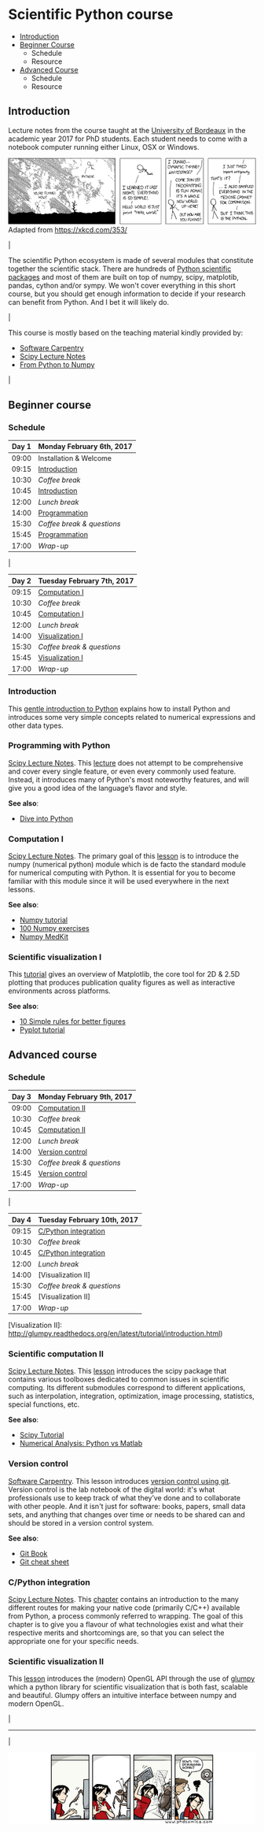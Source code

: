 # Scientific Python course

* [Introduction](#introduction)
* [Beginner Course](#beginner-course)
  * Schedule
  * Resource
* [Advanced Course](#advanced-course)
  * Schedule
  * Resource


## Introduction <a name="introduction"></a>

Lecture notes from the course taught at the [University of Bordeaux] in the
academic year 2017 for PhD students.  Each student needs to come with a
notebook computer running either Linux, OSX or Windows.  

![](XKCD.png) Adapted from https://xkcd.com/353/

|

The scientific Python ecosystem is made of several modules that constitute
together the scientific stack. There are hundreds of [Python scientific
packages] and most of them are built on top of numpy, scipy, matplotib, pandas,
cython and/or sympy. We won't cover everything in this short course, but you
should get enough information to decide if your research can benefit from
Python. And I bet it will likely do.

|

This course is mostly based on the teaching material kindly provided by:

* [Software Carpentry]
* [Scipy Lecture Notes]
* [From Python to Numpy]

|

## Beginner course <a name="beginner-course"></a>

### Schedule <a name="beginner-schedule"></a>

Day 1  | Monday February 6th, 2017      | 
------ | ------------------------------ |
09:00  | Installation & Welcome         |
09:15  | [Introduction]                 |
10:30  | *Coffee break*                 |
10:45  | [Introduction]                 |
12:00  | *Lunch break*                  |
14:00  | [Programmation]                |
15:30  | *Coffee break & questions*     |
15:45  | [Programmation]                |
17:00  | *Wrap-up*                      |

|

Day 2  | Tuesday February 7th, 2017     |
------ | ------------------------------ |
09:15  | [Computation I]                |
10:30  | *Coffee break*                 |
10:45  | [Computation I]                |
12:00  | *Lunch break*                  |
14:00  | [Visualization I]              |
15:30  | *Coffee break & questions*     |
15:45  | [Visualization I]              |
17:00  | *Wrap-up*                      |


[Introduction]: introduction.md
[Programmation]: http://www.scipy-lectures.org/intro/language/python_language.html
[Computation I]: http://www.scipy-lectures.org/intro/numpy/index.html
[Visualization I]: http://www.labri.fr/perso/nrougier/teaching/matplotlib/matplotlib.html

### Introduction

This [gentle introduction to Python](introduction.md) explains how to install
Python and introduces some very simple concepts related to numerical
expressions and other data types.

### Programming with Python

[Scipy Lecture
Notes]. This
[lecture](http://www.scipy-lectures.org/intro/language/python_language.html)
does not attempt to be comprehensive and cover every single feature, or even
every commonly used feature. Instead, it introduces many of Python's most
noteworthy features, and will give you a good idea of the language’s flavor and
style.

**See also**:

 * [Dive into Python](http://www.diveintopython3.net)

### Computation I

[Scipy Lecture Notes]. The primary goal of
this [lesson](http://www.scipy-lectures.org/intro/numpy/index.html) is to
introduce the numpy (numerical python) module which is de facto the standard
module for numerical computing with Python. It is essential for you to become
familiar with this module since it will be used everywhere in the next lessons.

**See also**:

  * [Numpy tutorial](https://github.com/rougier/numpy-tutorial)
  * [100 Numpy exercises](https://github.com/rougier/numpy-100)
  * [Numpy MedKit](http://mentat.za.net/numpy/numpy_advanced_slides/)


### Scientific visualization I

This [tutorial](https://github.com/rougier/matplotlib-tutorial) gives an
overview of Matplotlib, the core tool for 2D & 2.5D plotting that produces
publication quality figures as well as interactive environments across
platforms.

**See also**:

  * [10 Simple rules for better figures](http://journals.plos.org/ploscompbiol/article?id=10.1371/journal.pcbi.1003833)
  * [Pyplot tutorial](http://matplotlib.org/users/pyplot_tutorial.html)



## Advanced course <a name="advanced-course"></a>

### Schedule <a name="advanced-schedule"></a>

Day 3  | Monday February 9th, 2017      | 
------ | ------------------------------ |
09:00  | [Computation II]               |
10:30  | *Coffee break*                 |
10:45  | [Computation II]               |
12:00  | *Lunch break*                  |
14:00  | [Version control]              |
15:30  | *Coffee break & questions*     |
15:45  | [Version control]              |
17:00  | *Wrap-up*                      |

|

Day 4  | Tuesday February 10th, 2017    |
------ | ------------------------------ |
09:15  | [C/Python integration]         |
10:30  | *Coffee break*                 |
10:45  | [C/Python integration]         |
12:00  | *Lunch break*                  |
14:00  | [Visualization II]             |
15:30  | *Coffee break & questions*     |
15:45  | [Visualization II]             |
17:00  | *Wrap-up*                      |


[Computation II]: http://www.scipy-lectures.org/intro/scipy.html
[Version Control]: https://swcarpentry.github.io/git-novice
[C/Python integration]: http://www.scipy-lectures.org/advanced/interfacing_with_c/interfacing_with_c.html
[Visualization II]: http://glumpy.readthedocs.org/en/latest/tutorial/introduction.html)



### Scientific computation II

[Scipy Lecture Notes]. This
[lesson](http://www.scipy-lectures.org/intro/scipy.html) introduces the scipy
package that contains various toolboxes dedicated to common issues in
scientific computing. Its different submodules correspond to different
applications, such as interpolation, integration, optimization, image
processing, statistics, special functions, etc.

**See also**:

  * [Scipy Tutorial](http://docs.scipy.org/doc/scipy/reference/tutorial/)
  * [Numerical Analysis: Python vs Matlab](http://hyperpolyglot.org/numerical-analysis)


### Version control

[Software Carpentry]. This lesson introduces
[version control using git](https://swcarpentry.github.io/git-novice/). Version
control is the lab notebook of the digital world: it's what professionals use
to keep track of what they’ve done and to collaborate with other people. And it
isn't just for software: books, papers, small data sets, and anything that
changes over time or needs to be shared can and should be stored in a version
control system.

**See also**:

  * [Git Book](https://git-scm.com/book/en/v2)
  * [Git cheat sheet](https://training.github.com/kit/downloads/github-git-cheat-sheet.pdf)


### C/Python integration

[Scipy Lecture Notes]. This
[chapter](http://www.scipy-lectures.org/advanced/interfacing_with_c/interfacing_with_c.html)
contains an introduction to the many different routes for making your native
code (primarily C/C++) available from Python, a process commonly referred to
wrapping. The goal of this chapter is to give you a flavour of what
technologies exist and what their respective merits and shortcomings are, so
that you can select the appropriate one for your specific needs.


### Scientific visualization II

This [lesson](http://glumpy.readthedocs.org/en/latest/tutorial/introduction.html)
introduces the (modern) OpenGL API through the use of [glumpy] which a python
library for scientific visualization that is both fast, scalable and
beautiful. Glumpy offers an intuitive interface between numpy and modern
OpenGL.

|

----

|

![](PhD-Comics.png)


<!----------------------------- External links ------------------------------->
[Python]:     http://www.python.org
[Numpy]:      http://www.numpy.org
[Scipy]:      http://www.scipy.org
[Pandas]:     http://pandas.pydata.org
[Matplotlib]: http://matplotlib.org
[IPython]:    http://ipython.org
[Jupyter]:    http://jupyter.org
[Git]:        https://git-scm.com
[OpenGL]:     https://www.opengl.org
[Glumpy]:     https://glumpy.github.io
[Bokeh]:      https://bokeh.org
[Cython]:     http://cython.org
[Software Carpentry]:  http://software-carpentry.org
[Scipy Lecture Notes]: http://www.scipy-lectures.org
[From Python to Numpy]: http://www.labri.fr/perso/nrougier/from-python-to-numpy/
[University of Bordeaux]: http://www.u-bordeaux.com
[Python scientific packages]: (https://pypi.python.org/pypi?:action=browse&c=385)
<!---------------------------------------------------------------------------->
